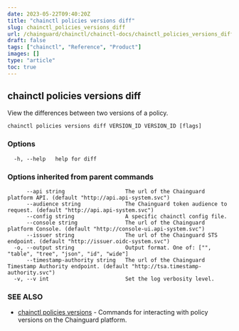 ```yaml
---
date: 2023-05-22T09:40:20Z
title: "chainctl policies versions diff"
slug: chainctl_policies_versions_diff
url: /chainguard/chainctl/chainctl-docs/chainctl_policies_versions_diff/
draft: false
tags: ["chainctl", "Reference", "Product"]
images: []
type: "article"
toc: true
---
```

## chainctl policies versions diff

View the differences between two versions of a policy.

```
chainctl policies versions diff VERSION_ID VERSION_ID [flags]
```

### Options

```
  -h, --help   help for diff
```

### Options inherited from parent commands

```
      --api string                   The url of the Chainguard platform API. (default "http://api.api-system.svc")
      --audience string              The Chainguard token audience to request. (default "http://api.api-system.svc")
      --config string                A specific chainctl config file.
      --console string               The url of the Chainguard platform Console. (default "http://console-ui.api-system.svc")
      --issuer string                The url of the Chainguard STS endpoint. (default "http://issuer.oidc-system.svc")
  -o, --output string                Output format. One of: ["", "table", "tree", "json", "id", "wide"]
      --timestamp-authority string   The url of the Chainguard Timestamp Authority endpoint. (default "http://tsa.timestamp-authority.svc")
  -v, --v int                        Set the log verbosity level.
```

### SEE ALSO

* [chainctl policies versions](/chainguard/chainctl/chainctl-docs/chainctl_policies_versions/)	 - Commands for interacting with policy versions on the Chainguard platform.

